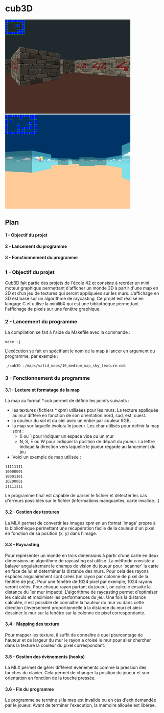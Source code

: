 # cub3D
<img src="./screenshot/screenshot_dungeon.png" width="409" height="307"> <img src="./screenshot/screenshot_sky.png" width="409" height="307">
## Plan
#### 1 - Objectif du projet
#### 2 - Lancement du programme
#### 3 - Fonctionnement du programme
## 
### 1 - Objectif du projet
Cub3D fait partie des projets de l'école 42 et consiste à recréer un mini moteur graphique permettant d'afficher un monde 3D à partir d'une map en 2D et d'un jeu de textures qui seront appliquées sur les murs. L'affichage en 3D est basé sur un algorithme de raycasting.
Ce projet est réalisé en langage C et utilise la minilibX qui est une bibliothèque permettant l'affichage de pixels sur une fenêtre graphique.

### 2 - Lancement du programme
La compilation se fait à l'aide du Makefile avec la commande : 
```
make -j
```
L'exécution se fait en spécifiant le nom de la map à lancer en argument du programme, par exemple :
```
./cub3D ./maps/valid_maps/10_medium_map_sky_texture.cub
```
### 3 - Fonctionnement du programme
#### 3.1 - Lecture et formatage de la map
La map au format *.cub permet de définir les points suivants :
- les textures (fichiers *.xpm) utilisées pour les murs. La texture appliquée au mur diffère en fonction de son orientation nord, sud, est, ouest.
- la couleur du sol et du ciel avec un entier par couleur RGB.
- la map sur laquelle évolura le joueur. Les char utilisés pour definir la map sont :
  - 0 ou 1 pour indiquer un espace vide ou un mur
  - N, S, E ou W pour indiquer la position de départ du joueur. La lettre indique la direction vers laquelle le joueur regarde au lancement du jeu
- Voici un exemple de map utilisée :
```    
11111111
10000001
10001101
10E00001
11111111
```
Le programme final est capable de parser le fichier et détecter les cas d'erreurs possibles sur le fichier (informations manquantes, carte invalide...)
#### 3.2 - Gestion des textures
La MLX permet de convertir les images xpm en un format 'image' propre à la bibliothèque permettant une récupération facile de la couleur d'un pixel en fonction de sa position (x, y) dans l'image.
#### 3.3 - Raycasting
Pour représenter un monde en trois dimensions à partir d'une carte en deux dimensions un algorithme de raycasting est utilisé. La méthode consiste à balayer angulairement le champs de vision du joueur pour 'scanner' la carte en face de lui et déterminer la distance des murs.
Pour cela des rayons espacés angulairement sont créés (un rayon par colonne de pixel de la fenêtre de jeu). Pour une fenêtre de 1024 pixel par exemple, 1024 rayons seront créés. Pour chaque rayon partant du joueur, on calcule ensuite la distance du 1er mur impacté. L'algorithme de raycasting permet d'optimiser les calculs et maximiser les performances du jeu. Une fois la distance calculée, il est possible de connaître la hauteur du mur vu dans cette direction (inversement proportionnelle à la distance du mur) et ainsi dessiner le mur sur la fenêtre sur la colonne de pixel correspondante.
#### 3.4 - Mapping des texture
Pour mapper les texture, il suffit de connaître à quel pourcentage de hauteur et de largeur du mur le rayon a croisé le mur pour aller chercher dans la texture la couleur du pixel correspondant.
#### 3.5 - Gestion des évènements (hooks)
La MLX permet de gérer différent événements comme la pression des touches du clavier. Cela permet de changer la position du joueur et son orientation en fonction de la touche pressée.
#### 3.6 - Fin du programme
Le programme se termine si la map est invalide ou en cas d'exit demandée par le joueur. Avant de terminer l'execution, la mémoire allouée est libérée.
